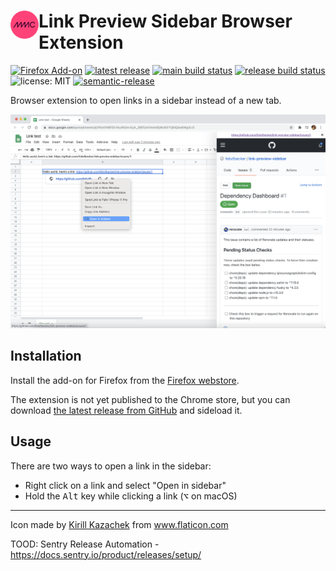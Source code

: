 <h1> <img src="images/icon.png" alt="Logo" height="45px" align="left"> Link Preview Sidebar Browser Extension</h1>

<!-- [![Chrome Web Store](https://img.shields.io/chrome-web-store/v/cdnefgebicfnnnjmbnlldhfjmcblfhob?logo=google-chrome&logoColor=white)](https://chrome.google.com/webstore/detail/link-preview-sidebar/cdnefgebicfnnnjmbnlldhfjmcblfhob) -->

[![Firefox Add-on](https://img.shields.io/amo/v/link-preview-sidebar?logo=firefox&logoColor=white&label=firefox+add-on)](https://addons.mozilla.org/en-US/firefox/addon/link-preview-sidebar/)
[![latest release](https://img.shields.io/github/v/release/felixfbecker/link-preview-sidebar?label=github+release)](https://github.com/felixfbecker/link-preview-sidebar/releases/latest)
[![main build status](https://img.shields.io/github/workflow/status/felixfbecker/link-preview-sidebar/build/main?label=main&logo=github)](https://github.com/felixfbecker/link-preview-sidebar/actions?query=branch%3Amain)
[![release build status](https://img.shields.io/github/workflow/status/felixfbecker/link-preview-sidebar/build/release?label=release&logo=github)](https://github.com/felixfbecker/link-preview-sidebar/actions?query=branch%3Arelease)
![license: MIT](https://img.shields.io/github/license/felixfbecker/link-preview-sidebar)
[![semantic-release](https://img.shields.io/badge/%20%20%F0%9F%93%A6%F0%9F%9A%80-semantic--release-e10079.svg)](https://github.com/semantic-release/semantic-release)

Browser extension to open links in a sidebar instead of a new tab.

![Screenshot](images/screenshot.png)

## Installation

Install the add-on for Firefox from the [Firefox webstore](https://addons.mozilla.org/en-US/firefox/addon/link-preview-sidebar/).

The extension is not yet published to the Chrome store, but you can download [the latest release from GitHub](https://github.com/felixfbecker/link-preview-sidebar/releases/latest) and sideload it.

## Usage

There are two ways to open a link in the sidebar:

- Right click on a link and select "Open in sidebar"
- Hold the <kbd>Alt</kbd> key while clicking a link (<kbd>⌥</kbd> on macOS)

---

<div>Icon made by <a href="https://www.flaticon.com/authors/kirill-kazachek" title="Kirill Kazachek">Kirill Kazachek</a> from <a href="https://www.flaticon.com/" title="Flaticon">www.flaticon.com</a></div>

TOOD: Sentry Release Automation - https://docs.sentry.io/product/releases/setup/